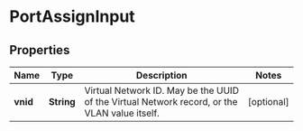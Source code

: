

# PortAssignInput


## Properties

| Name | Type | Description | Notes |
|------------ | ------------- | ------------- | -------------|
|**vnid** | **String** | Virtual Network ID. May be the UUID of the Virtual Network record, or the VLAN value itself.  |  [optional] |




